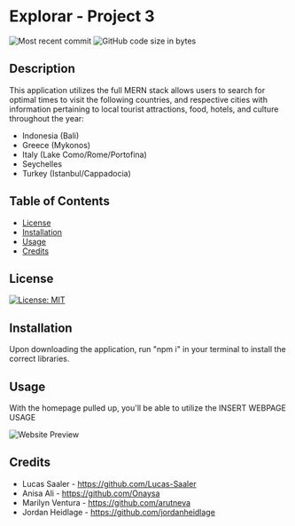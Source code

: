 # Explorar - Project 3

![Most recent commit](https://img.shields.io/github/last-commit/jordanheidlage/group_project_3)
![GitHub code size in bytes](https://img.shields.io/github/languages/code-size/jordanheidlage/group_project_3)
## Description

This application utilizes the full MERN stack allows users to search for optimal times to visit the following countries, and respective cities with information pertaining to local tourist attractions, food, hotels, and culture throughout the year:
- Indonesia (Bali)
- Greece (Mykonos)
- Italy (Lake Como/Rome/Portofina)
- Seychelles
- Turkey (Istanbul/Cappadocia)


## Table of Contents

- [License](#license)
- [Installation](#installation)
- [Usage](#usage)
- [Credits](#credits)

## License

[![License: MIT](https://img.shields.io/badge/License-MIT-yellow.svg)](https://opensource.org/licenses/MIT)

## Installation

Upon downloading the application, run "npm i" in your terminal to install the correct libraries.

## Usage

With the homepage pulled up, you'll be able to utilize the  INSERT WEBPAGE USAGE


![Website Preview](INSERT)

## Credits

- Lucas Saaler - https://github.com/Lucas-Saaler
- Anisa Ali - https://github.com/Onaysa
- Marilyn Ventura - https://github.com/arutneva
- Jordan Heidlage - https://github.com/jordanheidlage